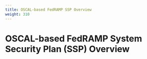 ```yaml
---
title: OSCAL-based FedRAMP SSP Overview
weight: 310
---
```

# OSCAL-based FedRAMP System Security Plan (SSP) Overview

